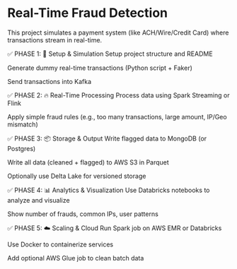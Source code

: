 # Real-Time Fraud Detection
This project simulates a payment system (like ACH/Wire/Credit Card) where transactions stream in real-time.

✅ PHASE 1: 🧱 Setup & Simulation
 Setup project structure and README

 Generate dummy real-time transactions (Python script + Faker)

 Send transactions into Kafka

✅ PHASE 2: 🔥 Real-Time Processing
 Process data using Spark Streaming or Flink

 Apply simple fraud rules (e.g., too many transactions, large amount, IP/Geo mismatch)

✅ PHASE 3: 📦 Storage & Output
 Write flagged data to MongoDB (or Postgres)

 Write all data (cleaned + flagged) to AWS S3 in Parquet

 Optionally use Delta Lake for versioned storage

✅ PHASE 4: 📊 Analytics & Visualization
 Use Databricks notebooks to analyze and visualize

 Show number of frauds, common IPs, user patterns

✅ PHASE 5: ☁️ Scaling & Cloud
 Run Spark job on AWS EMR or Databricks

 Use Docker to containerize services

 Add optional AWS Glue job to clean batch data